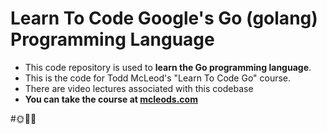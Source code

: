 # Learn To Code Google's Go (golang) Programming Language

- This code repository is used to **learn the Go programming language**. 
- This is the code for Todd McLeod's "Learn To Code Go" course. 
- There are video lectures associated with this codebase
- **You can take the course at [mcleods.com](https://www.mcleods.com)**
  
#🌞🌴😃



